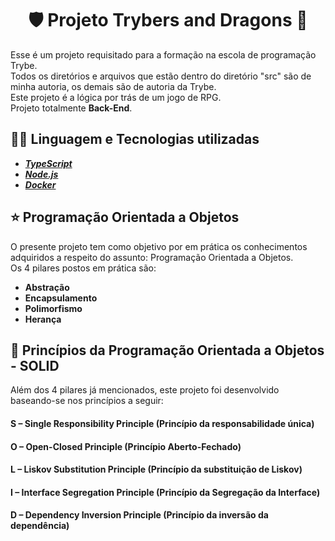 # <div align="center">🛡 Projeto Trybers and Dragons 🐲</div>
Esse é um projeto requisitado para a formação na escola de programação Trybe.<br/>
Todos os diretórios e arquivos que estão dentro do diretório "src" são de minha autoria, os demais são de autoria da Trybe.<br/>
Este projeto é a lógica por trás de um jogo de RPG.<br/>
Projeto totalmente <b>Back-End</b>.

## 👨‍💻 Linguagem e Tecnologias utilizadas
- <i><b>[TypeScript](https://www.typescriptlang.org/)</b></i><br/>
- <i><b>[Node.js](https://nodejs.org/en)</b></i><br/>
- <i><b>[Docker](https://www.docker.com/)</b></i><br/>

## ⭐ Programação Orientada a Objetos
O presente projeto tem como objetivo por em prática os conhecimentos adquiridos a respeito do assunto: Programação Orientada a Objetos.<br/>
Os 4 pilares postos em prática são:<br/>
- <b>Abstração</b><br/>
- <b>Encapsulamento</b><br/>
- <b>Polimorfismo</b><br/>
- <b>Herança</b><br/>

## 🧠 Princípios da Programação Orientada a Objetos - SOLID
Além dos 4 pilares já mencionados, este projeto foi desenvolvido baseando-se nos princípios a seguir:
#### S – Single Responsibility Principle (Princípio da responsabilidade única)
#### O – Open-Closed Principle (Princípio Aberto-Fechado)
#### L – Liskov Substitution Principle (Princípio da substituição de Liskov)
#### I – Interface Segregation Principle (Princípio da Segregação da Interface)
#### D – Dependency Inversion Principle (Princípio da inversão da dependência)


